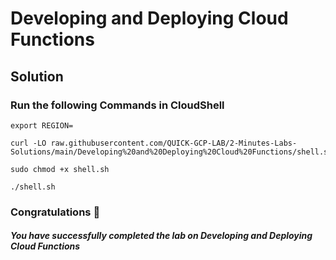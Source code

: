 # Developing and Deploying Cloud Functions

## Solution 

### Run the following Commands in CloudShell

```
export REGION=
```
```
curl -LO raw.githubusercontent.com/QUICK-GCP-LAB/2-Minutes-Labs-Solutions/main/Developing%20and%20Deploying%20Cloud%20Functions/shell.sh

sudo chmod +x shell.sh

./shell.sh
```

### Congratulations 🎉 

##### You have successfully completed the lab on Developing and Deploying Cloud Functions
